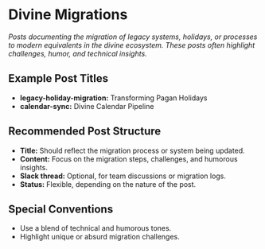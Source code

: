 # Divine Migrations

*Posts documenting the migration of legacy systems, holidays, or processes to modern equivalents in the divine ecosystem. These posts often highlight challenges, humor, and technical insights.*

## Example Post Titles
- **legacy-holiday-migration:** Transforming Pagan Holidays
- **calendar-sync:** Divine Calendar Pipeline

## Recommended Post Structure
- **Title:** Should reflect the migration process or system being updated.
- **Content:** Focus on the migration steps, challenges, and humorous insights.
- **Slack thread:** Optional, for team discussions or migration logs.
- **Status:** Flexible, depending on the nature of the post.

## Special Conventions
- Use a blend of technical and humorous tones.
- Highlight unique or absurd migration challenges.
